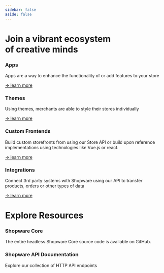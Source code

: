 ```yaml
---
sidebar: false
aside: false
---
```


<div class="w-full md:max-w-screen-2xl mx-auto pt-20">
  <h1 class="text-6xl mb-16 font-extrabold accent">Join a vibrant ecosystem<br> of creative minds</h1>
</div>

<div class="grid grid-cols-2 gap-5 mb-16">

  <div class="bg-white dark:bg-slate-800 shadow-md hover:bg-shopware-gray-light transition transition-all rounded-lg p-5">
    <div class="flex items-center">
      <h3 class="accent flex gap-2">
        <div i-carbon-model-alt class="h-7 w-7 text-shopware" />
        Apps
      </h3>
    </div>
    <p class="text-sm">
      Apps are a way to enhance the functionality of or add features to your store
    </p>
    <p><a class="text-sm" href="/app/">→ learn more</a></p>
  </div>

  <div class="bg-white dark:bg-slate-800 shadow-md hover:bg-shopware-gray-light transition transition-all rounded-lg p-5">
    <div class="flex items-center">
      <h3 class="accent flex gap-2">
      <div i-carbon-cobb-angle class="h-7 w-7 text-shopware" />
        Themes
      </h3>
    </div>
    <p class="text-sm">
      Using themes, merchants are able to style their stores individually
    </p>
    <p><a class="text-sm" href="#">→ learn more</a></p>
  </div>

  <div class="bg-white dark:bg-slate-800 shadow-md hover:bg-shopware-gray-light transition transition-all rounded-lg p-5">
    <div class="flex items-center">
      <h3 class="accent flex gap-2">
      <div i-carbon-image class="h-7 w-7 text-shopware" />
        Custom Frontends
      </h3>
    </div>
    <p class="text-sm">
      Build custom storefronts from using our Store API or build upon reference implementations using technologies like Vue.js or react.
    </p>
    <p><a class="text-sm" href="#">→ learn more</a></p>
  </div>

  <div class="bg-white dark:bg-slate-800 shadow-md hover:bg-shopware-gray-light transition transition-all rounded-lg p-5">
    <div class="flex items-center">
      <h3 class="accent flex gap-2">
      <div i-carbon-connect class="h-7 w-7 text-shopware" />
        Integrations
      </h3>
    </div>
    <p class="text-sm">
      Connect 3rd party systems with Shopware using our API to transfer products, orders or other types of data
    </p>
    <p><a class="text-sm" href="#">→ learn more</a></p>
  </div>

</div>

<div class="w-full md:max-w-screen-2xl mx-auto">
  <h1 class="text-4xl tracking-wide mb-10 accent">Explore Resources</h1>
</div>

<div class="grid gap-5">

  <div class="bg-white dark:bg-slate-800 shadow-md hover:bg-shopware-gray-light transition transition-all rounded-lg p-5">
    <div class="flex items-center">
      <h3 class="accent flex gap-2">
      <div i-carbon-logo-github class="h-7 w-7 text-shopware" />
        Shopware Core
      </h3>
    </div>
    <p class="text-sm">
      The entire headless Shopware Core source code is available on GitHub.
    </p>
  </div>

   <div class="bg-white dark:bg-slate-800 shadow-md hover:bg-shopware-gray-light transition transition-all rounded-lg p-5">
    <div class="flex items-center">
      <h3 class="accent flex gap-2">
      <div i-carbon-terminal class="h-7 w-7 text-shopware" />
        Shopware API Documentation
      </h3>
    </div>
    <p class="text-sm">
      Explore our collection of HTTP API endpoints
    </p>
  </div>

</div>
